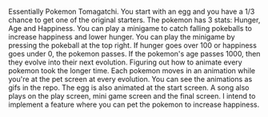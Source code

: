 Essentially Pokemon Tomagatchi. You start with an egg and you have a 1/3 chance to get one of the original starters. The pokemon has 3 stats: Hunger, Age and Happiness. You can play a minigame to catch falling pokeballs to increase happiness and lower hunger. You can play the minigame by pressing the pokeball at the top right. If hunger goes over 100 or happiness goes under 0, the pokemon passes. If the pokemon's age passes 1000, then they evolve into their next evolution. Figuring out how to animate every pokemon took the longer time. Each pokemon moves in an animation while you're at the pet screen at every evolution. You can see the animations as gifs in the repo. The egg is also animated at the start screen. A song also plays on the play screen, mini game screen and the final screen. I intend to implement a feature where you can pet the pokemon to increase happiness. 
